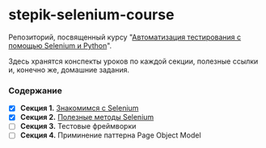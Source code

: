 # stepik-selenium-course
Репозиторий, посвященный курсу "[Автоматизация тестирования с помощью Selenium и Python](https://stepik.org/course/575/syllabus)".

Здесь хранятся конспекты уроков по каждой секции, полезные ссылки и, конечно же, домашние задания.

### Содержание
- [x] **Секция 1.** [Знакомимся с Selenium](https://github.com/atrskv/stepik-selenium-course/tree/main/section1)
- [x] **Секция 2.** [Полезные методы Selenium](https://github.com/atrskv/stepik-selenium-course/tree/main/section2)
- [ ] **Секция 3.** Тестовые фреймворки
- [ ] **Секция 4.** Приминение паттерна Page Object Model
